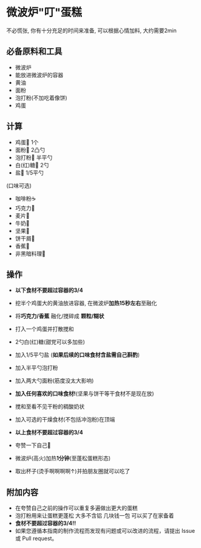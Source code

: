 # 微波炉"叮"蛋糕

不必慌张, 你有十分充足的时间来准备, 可以根据心情加料, 大约需要2min

## 必备原料和工具
<!-- 注意：某些原料已经在厨房采购部分提及。这里不要重复提及：燃气灶, 饮用水, 锅, 食用油, 碗与盘子, 筷子, 炒勺, 洗涤剂, 抹布, 钢丝球, 菜刀  -->
- 微波炉
- 能放进微波炉的容器
- 黄油
- 面粉
- 泡打粉(不加吃着像饼)
- 鸡蛋

## 计算

- 鸡蛋🥚 1个
- 面粉🍚 2凸勺
- 泡打粉🍚 半平勺
- 白(红)糖🍬 2勺
- 盐🧂 1/5平勺

(口味可选)
- 咖啡粉☕
- 巧克力🍫
- 麦片🍿
- 牛奶🥛
- 坚果🥜
- 饼干屑🍪
- 香蕉🍌
- 非黑暗料理🍆

## 操作

- **以下食材不要超过容器的3/4**
- 挖半个鸡蛋大的黄油放进容器, 在微波炉**加热15秒左右**至融化
- 将**巧克力/香蕉** 融化/搅碎成 **颗粒/糊状**
- 打入一个鸡蛋并打散搅和
- 2勺白(红)糖(甜党可以多加些)
- 加入1/5平勺盐 (**如果后续的口味食材含盐需自己斟酌**)
- 加入半平勺泡打粉
- 加入两大勺面粉(筋度没太大影响)

- **加入任何喜欢的口味食材!**(坚果与饼干等干食材不是现在放)

- 搅和至看不见干粉的稠酸奶状
- 加入可选的干燥食材(不包括冲泡粉)在顶端
- **以上食材不要超过容器的3/4**

- 夸赞一下自己🥰
- 微波炉(高火)加热**1分钟**(至蓬松蛋糕形态)
- 取出杯子(烫手啊啊啊啊↑)并拍朋友圈就可以吃了

## 附加内容

- 在夸赞自己之前的操作可以重复多遍做出更大的蛋糕
- 泡打粉用来让蛋糕更蓬松 大多不含铝 几块钱一包 可以买了在家备着
- **食材不要超过容器的3/4!!**
- 如果您遵循本指南的制作流程而发现有问题或可以改进的流程，请提出 Issue 或 Pull request。
